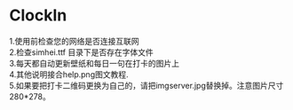 # ClockIn


1.使用前检查您的网络是否连接互联网
<br>
2.检查simhei.ttf 目录下是否存在字体文件
<br>
3.每天都自动更新壁纸和每日一句在打卡的图片上
<br>
4.其他说明接合help.png图文教程.
<br>
5.如果要把打卡二维码更换为自己的，请把imgserver.jpg替换掉。注意图片尺寸280*278。

